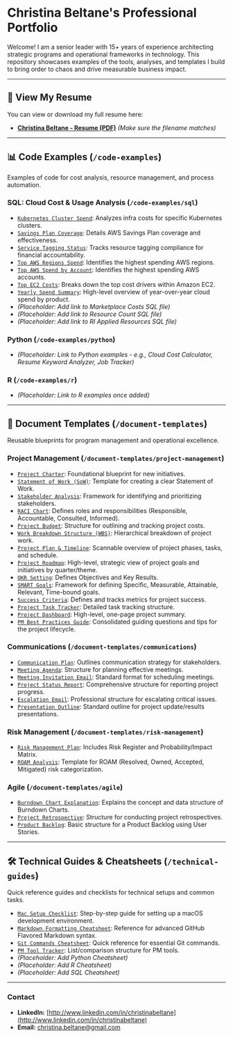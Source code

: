 # Christina Beltane's Professional Portfolio

Welcome! I am a senior leader with 15+ years of experience architecting strategic programs and operational frameworks in technology. This repository showcases examples of the tools, analyses, and templates I build to bring order to chaos and drive measurable business impact.

---

## 📄 View My Resume

You can view or download my full resume here:

* **[Christina Beltane - Resume (PDF)](./Christina_Beltane_Resume.pdf)** *(Make sure the filename matches)*

---

## 📊 Code Examples (`/code-examples`)

Examples of code for cost analysis, resource management, and process automation.

### **SQL: Cloud Cost & Usage Analysis (`/code-examples/sql`)**

* [`Kubernetes Cluster Spend`](./code-examples/sql-examples/kubernetes-cluster-spend.md): Analyzes infra costs for specific Kubernetes clusters.
* [`Savings Plan Coverage`](./code-examples/sql-examples/savings-plan-coverage.md): Details AWS Savings Plan coverage and effectiveness.
* [`Service Tagging Status`](./code-examples/sql-examples/service-tagging-status.md): Tracks resource tagging compliance for financial accountability.
* [`Top AWS Regions Spend`](./code-examples/sql-examples/top-aws-regions-spend.md): Identifies the highest spending AWS regions.
* [`Top AWS Spend by Account`](./code-examples/sql-examples/top-aws-spend-account.md): Identifies the highest spending AWS accounts.
* [`Top EC2 Costs`](./code-examples/sql-examples/top-ec2-costs.md): Breaks down the top cost drivers within Amazon EC2.
* [`Yearly Spend Summary`](./code-examples/sql/-examplesyearly-spend-summary.md): High-level overview of year-over-year cloud spend by product.
* *(Placeholder: Add link to Marketplace Costs SQL file)*
* *(Placeholder: Add link to Resource Count SQL file)*
* *(Placeholder: Add link to RI Applied Resources SQL file)*

### **Python (`/code-examples/python`)**

* *(Placeholder: Link to Python examples - e.g., Cloud Cost Calculator, Resume Keyword Analyzer, Job Tracker)*

### **R (`/code-examples/r`)**

* *(Placeholder: Link to R examples once added)*

---

## 📝 Document Templates (`/document-templates`)

Reusable blueprints for program management and operational excellence.

### **Project Management (`/document-templates/project-management`)**

* [`Project Charter`](./document-templates/project-management/project-charter-template.md): Foundational blueprint for new initiatives.
* [`Statement of Work (SoW)`](./document-templates/project-management/sow-template.md): Template for creating a clear Statement of Work.
* [`Stakeholder Analysis`](./document-templates/project-management/stakeholder-analysis-template.md): Framework for identifying and prioritizing stakeholders.
* [`RACI Chart`](./document-templates/project-management/raci-chart-template.md): Defines roles and responsibilities (Responsible, Accountable, Consulted, Informed).
* [`Project Budget`](./document-templates/project-management/project-budget-template.md): Structure for outlining and tracking project costs.
* [`Work Breakdown Structure (WBS)`](./document-templates/project-management/wbs-template.md): Hierarchical breakdown of project work.
* [`Project Plan & Timeline`](./document-templates/project-management/project-plan-timeline-template.md): Scannable overview of project phases, tasks, and schedule.
* [`Project Roadmap`](./document-templates/project-management/project-roadmap-template.md): High-level, strategic view of project goals and initiatives by quarter/theme.
* [`OKR Setting`](./document-templates/project-management/okr-setting-template.md): Defines Objectives and Key Results.
* [`SMART Goals`](./document-templates/project-management/smart-goals-template.md): Framework for defining Specific, Measurable, Attainable, Relevant, Time-bound goals.
* [`Success Criteria`](./document-templates/project-management/success-criteria-template.md): Defines and tracks metrics for project success.
* [`Project Task Tracker`](./document-templates/project-management/project-tracking-template.md): Detailed task tracking structure.
* [`Project Dashboard`](./document-templates/project-management/project-dashboard-template.md): High-level, one-page project summary.
* [`PM Best Practices Guide`](./document-templates/project-management/pm-best-practices-guide.md): Consolidated guiding questions and tips for the project lifecycle.

### **Communications (`/document-templates/communications`)**

* [`Communication Plan`](./document-templates/communications/communication-plan-template.md): Outlines communication strategy for stakeholders.
* [`Meeting Agenda`](./document-templates/communications/meeting-agenda-template.md): Structure for planning effective meetings.
* [`Meeting Invitation Email`](./document-templates/communications/meeting-invitation-email-template.md): Standard format for scheduling meetings.
* [`Project Status Report`](./document-templates/communications/project-status-report-template.md): Comprehensive structure for reporting project progress.
* [`Escalation Email`](./document-templates/communications/escalation-email-template.md): Professional structure for escalating critical issues.
* [`Presentation Outline`](./document-templates/communications/presentation-outline-template.md): Standard outline for project update/results presentations.

### **Risk Management (`/document-templates/risk-management`)**

* [`Risk Management Plan`](./document-templates/risk-management/risk-management-plan-template.md): Includes Risk Register and Probability/Impact Matrix.
* [`ROAM Analysis`](./document-templates/risk-management/roam-analysis-template.md): Template for ROAM (Resolved, Owned, Accepted, Mitigated) risk categorization.

### **Agile (`/document-templates/agile`)**

* [`Burndown Chart Explanation`](./document-templates/agile/burndown-chart-explanation.md): Explains the concept and data structure of Burndown Charts.
* [`Project Retrospective`](./document-templates/agile/project-retrospective-template.md): Structure for conducting project retrospectives.
* [`Product Backlog`](./document-templates/agile/product-backlog-template.md): Basic structure for a Product Backlog using User Stories.

---

## 🛠️ Technical Guides & Cheatsheets (`/technical-guides`)

Quick reference guides and checklists for technical setups and common tasks.

* [`Mac Setup Checklist`](./technical-guides/mac-setup-checklist.md): Step-by-step guide for setting up a macOS development environment.
* [`Markdown Formatting Cheatsheet`](./technical-guides/markdown-formatting-cheatsheet.md): Reference for advanced GitHub Flavored Markdown syntax.
* [`Git Commands Cheatsheet`](./technical-guides/git-commands-cheatsheet.md): Quick reference for essential Git commands.
* [`PM Tool Tracker`](./document-templates/project-management/pm-tool-tracker-template.md): List/comparison structure for PM tools.
* *(Placeholder: Add Python Cheatsheet)*
* *(Placeholder: Add R Cheatsheet)*
* *(Placeholder: Add SQL Cheatsheet)*

---

### **Contact**

* **LinkedIn:** [http://www.linkedin.com/in/christinabeltane](http://www.linkedin.com/in/christinabeltane)
* **Email:** christina.beltane@gmail.com
